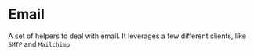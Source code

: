 
# Email

A set of helpers to deal with email. It leverages a few different clients, like `SMTP` and `Mailchimp`
